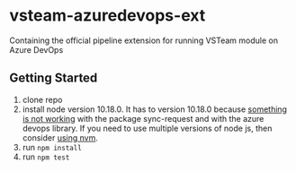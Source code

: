# vsteam-azuredevops-ext
Containing the official pipeline extension for running VSTeam module on Azure DevOps

## Getting Started

1. clone repo
2. install node version 10.18.0. It has to version 10.18.0 because [something is not working](https://github.com/MicrosoftDocs/azure-devops-docs/issues/8411) with the package sync-request and with the azure devops library. If you need to use multiple versions of node js, then consider [using nvm](https://github.com/nvm-sh/nvm).
3. run `npm install`
4. run `npm test`
